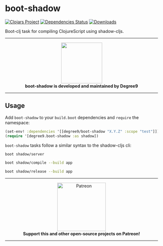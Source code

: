 # boot-shadow
[![Clojars Project](https://img.shields.io/clojars/v/degree9/boot-shadow.svg)](https://clojars.org/degree9/boot-shadow)
[![Dependencies Status](https://versions.deps.co/degree9/boot-shadow/status.svg)](https://versions.deps.co/degree9/boot-shadow)
[![Downloads](https://versions.deps.co/degree9/boot-shadow/downloads.svg)](https://versions.deps.co/degree9/boot-shadow)
<!---
[![CircleCI](https://circleci.com/gh/degree9/boot-shadow.svg?style=svg)](https://circleci.com/gh/degree9/boot-shadow)
--->

Boot-clj task for compiling ClojureScript using shadow-cljs.

---

<p align="center">
  <a href="https://degree9.io" align="center">
    <img width="135" src="http://degree9.io/images/degree9.png">
  </a>
  <br>
  <b>boot-shadow is developed and maintained by Degree9</b>
</p>

---

## Usage

Add `boot-shadow` to your `build.boot` dependencies and `require` the namespace:

```clj
(set-env! :dependencies '[[degree9/boot-shadow "X.Y.Z" :scope "test"]])
(require '[degree9.boot-shadow :as shadow])
```

`boot-shadow` tasks follow a similar syntax to the shadow-cljs cli:

```bash
boot shadow/server

boot shadow/compile --build app

boot shadow/release --build app
```

---

<p align="center">
  <a href="https://www.patreon.com/degree9" align="center">
    <img src="https://c5.patreon.com/external/logo/become_a_patron_button@2x.png" width="160" alt="Patreon">
  </a>
  <br>
  <b>Support this and other open-source projects on Patreon!</b>
</p>

---
